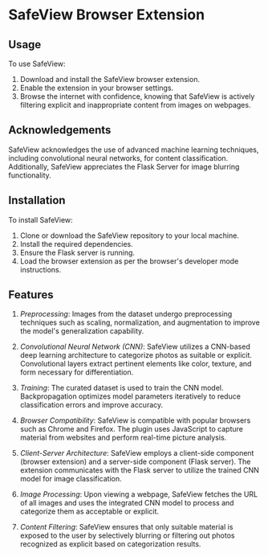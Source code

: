 # SafeView Browser Extension
## Usage

To use SafeView:

1. Download and install the SafeView browser extension.
2. Enable the extension in your browser settings.
3. Browse the internet with confidence, knowing that SafeView is actively filtering explicit and inappropriate content from images on webpages.

## Acknowledgements

SafeView acknowledges the use of advanced machine learning techniques, including convolutional neural networks, for content classification. Additionally, SafeView appreciates the Flask Server for image blurring functionality.

## Installation

To install SafeView:

1. Clone or download the SafeView repository to your local machine.
2. Install the required dependencies.
3. Ensure the Flask server is running.
4. Load the browser extension as per the browser's developer mode instructions.

## Features

1. *Preprocessing*: Images from the dataset undergo preprocessing techniques such as scaling, normalization, and augmentation to improve the model's generalization capability.

2. *Convolutional Neural Network (CNN)*: SafeView utilizes a CNN-based deep learning architecture to categorize photos as suitable or explicit. Convolutional layers extract pertinent elements like color, texture, and form necessary for differentiation.

3. *Training*: The curated dataset is used to train the CNN model. Backpropagation optimizes model parameters iteratively to reduce classification errors and improve accuracy.

4. *Browser Compatibility*: SafeView is compatible with popular browsers such as Chrome and Firefox. The plugin uses JavaScript to capture material from websites and perform real-time picture analysis.

5. *Client-Server Architecture*: SafeView employs a client-side component (browser extension) and a server-side component (Flask server). The extension communicates with the Flask server to utilize the trained CNN model for image classification.

6. *Image Processing*: Upon viewing a webpage, SafeView fetches the URL of all images and uses the integrated CNN model to process and categorize them as acceptable or explicit.

7. *Content Filtering*: SafeView ensures that only suitable material is exposed to the user by selectively blurring or filtering out photos recognized as explicit based on categorization results.
